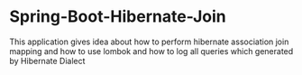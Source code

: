 # Spring-Boot-Hibernate-Join
This application gives idea about how to perform hibernate association join mapping and how to use lombok and how to log all queries which generated by Hibernate Dialect
